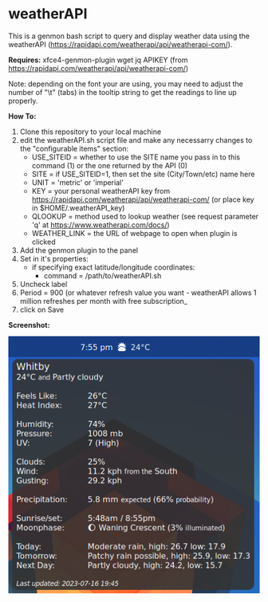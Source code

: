# weatherAPI

This is a genmon bash script to query and display weather data using the weatherAPI (https://rapidapi.com/weatherapi/api/weatherapi-com/).

**Requires:** xfce4-genmon-plugin wget jq APIKEY (from https://rapidapi.com/weatherapi/api/weatherapi-com/)

Note: depending on the font your are using, you may need to adjust the number of "\t" (tabs) in the tooltip string to get the readings to line up properly.

**How To:**

  1. Clone this repository to your local machine
  2. edit the weatherAPI.sh script file and make any necessarry changes to the "configurable items" section:
       - USE_SITEID = whether to use the SITE name you pass in to this command (1) or the one returned by the API (0)
       - SITE = if USE_SITEID=1, then set the site (City/Town/etc) name here
       - UNIT = 'metric' or 'imperial'
       - KEY = your personal weatherAPI key from https://rapidapi.com/weatherapi/api/weatherapi-com/ (or place key in $HOME/.weatherAPI_key)
       - QLOOKUP = method used to lookup weather (see request parameter 'q' at https://www.weatherapi.com/docs/)
       - WEATHER_LINK = the URL of webpage to open when plugin is clicked
  3. Add the genmon plugin to the panel
  4. Set in it's properties:
     - if specifying exact latitude/longitude coordinates:
        - command = /path/to/weatherAPI.sh
  5. Uncheck label
  6. Period = 900 (or whatever refresh value you want - weatherAPI allows 1 million refreshes per month with free subscription_
  7. click on Save

**Screenshot:**

![screenshot of plugin](screenshot.png)
